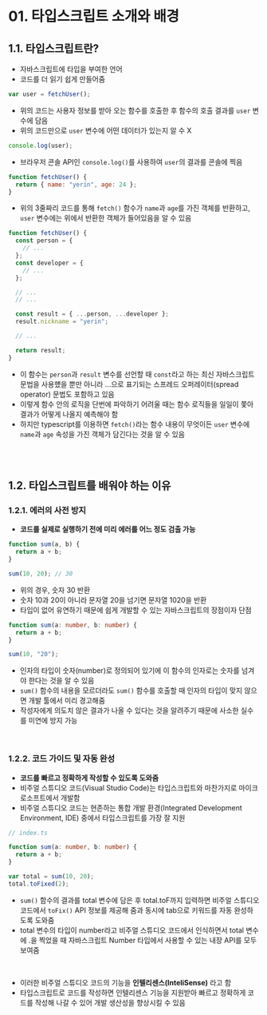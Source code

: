 # 01. 타입스크립트 소개와 배경

## 1.1. 타입스크립트란?

- 자바스크립트에 타입을 부여한 언어
- 코드를 더 읽기 쉽게 만들어줌

```javascript
var user = fetchUser();
```

- 위의 코드는 사용자 정보를 받아 오는 함수를 호출한 후 함수의 호출 결과를 `user` 변수에 담음
- 위의 코드만으로 `user` 변수에 어떤 데이터가 있는지 알 수 X

```javascript
console.log(user);
```

- 브라우저 콘솔 API인 `console.log()`를 사용하여 `user`의 결과를 콘솔에 찍음

```javascript
function fetchUser() {
  return { name: "yerin", age: 24 };
}
```

- 위의 3줄짜리 코드를 통해 `fetch()` 함수가 `name`과 `age`를 가진 객체를 반환하고, `user` 변수에는 위에서 반환한 객체가 들어있음을 알 수 있음

```javascript
function fetchUser() {
  const person = {
    // ...
  };
  const developer = {
    // ...
  };

  // ...
  // ...

  const result = { ...person, ...developer };
  result.nickname = "yerin";

  // ...

  return result;
}
```

- 이 함수는 `person`과 `result` 변수를 선언할 때 `const`라고 하는 최신 자바스크립트 문법을 사용헀을 뿐만 아니라 ...으로 표기되는 스프레드 오퍼레이터(spread operator) 문법도 포함하고 있음
- 이렇게 함수 안의 로직을 단번에 파악하기 어려울 때는 함수 로직들을 일일이 쫓아 결과가 어떻게 나올지 예측해야 함
- 하지만 typescript를 이용하면 `fetch()`라는 함수 내용이 무엇이든 `user` 변수에 `name`과 `age` 속성을 가진 객체가 담긴다는 것을 알 수 있음

<br><br>

## 1.2. 타입스크립트를 배워야 하는 이유

### 1.2.1. 에러의 사전 방지

- **코드를 실제로 실행하기 전에 미리 에러를 어느 정도 검출 가능**

```javascript
function sum(a, b) {
  return a + b;
}

sum(10, 20); // 30
```

- 위의 경우, 숫자 30 반환
- 숫자 10과 20이 아니라 문자열 20을 넘기면 문자열 1020을 반환
- 타입이 없어 유연하기 때문에 쉽게 개발할 수 있는 자바스크립트의 장점이자 단점

```typescript
function sum(a: number, b: number) {
  return a + b;
}

sum(10, "20");
```

- 인자의 타입이 숫자(number)로 정의되어 있기에 이 함수의 인자로는 숫자를 넘겨야 한다는 것을 알 수 있음
- `sum()` 함수의 내용을 모르더라도 `sum()` 함수를 호출할 때 인자의 타입이 맞지 않으면 개발 툴에서 미리 경고해줌
- 작성자에게 의도치 않은 결과가 나올 수 있다는 것을 알려주기 때문에 사소한 실수를 미연에 방지 가능

<br>

### 1.2.2. 코드 가이드 및 자동 완성

- **코드를 빠르고 정확하게 작성할 수 있도록 도와줌**
- 비주얼 스튜디오 코드(Visual Studio Code)는 타입스크립트와 마찬가지로 마이크로소프트에서 개발함
- 비주얼 스튜디오 코드는 현존하는 통합 개발 환경(Integrated Development Environment, IDE) 중에서 타입스크립트를 가장 잘 지원

```typescript
// index.ts

function sum(a: number, b: number) {
  return a + b;
}

var total = sum(10, 20);
total.toFixed(2);
```

- `sum()` 함수의 결과를 total 변수에 담은 후 total.toF까지 입력하면 비주얼 스튜디오 코드에서 `toFix()` API 정보를 제공해 줌과 동시에 tab으로 키워드를 자동 완성하도록 도와줌
- total 변수의 타입이 number라고 비주얼 스튜디오 코드에서 인식하면서 total 변수에 .을 찍었을 때 자바스크립트 Number 타입에서 사용할 수 있는 내장 API를 모두 보여줌

<br>

- 이러한 비주얼 스튜디오 코드의 기능을 **인텔리센스(InteliSense)** 라고 함
- 타입스크립트로 코드를 작성하면 인텔리센스 기능을 지원받아 빠르고 정확하게 코드를 작성해 나갈 수 있어 개발 생산성을 향상시킬 수 있음
